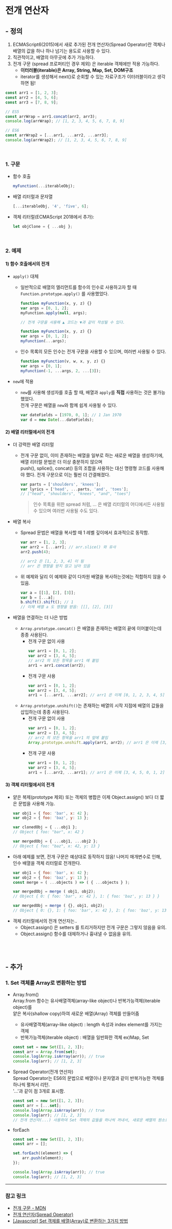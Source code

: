 <!-- 2021.01.18 -->

# 전개 연산자

## - 정의

1. ECMAScript6(2015)에서 새로 추가된 전개 연산자(Spread Operator)란 객체나 배열의 값을 하나 하나 넘기는 용도로 사용할 수 있다.
2. 직관적이고, 배열의 아무곳에 추가 가능하다.
3. 전개 구문 (spread 프로퍼티인 경우 제외) 은 iterable 객체에만 적용 가능하다.   
    - **이터러블(iterable)은 Array, String, Map, Set, DOM구조**   
    - iterator를 생성해서 next()로 순회할 수 있는 자료구조가 이터러블이라고 생각하면 됨!



```js
const arr1 = [1, 2, 3];
const arr2 = [4, 5, 6];
const arr3 = [7, 8, 9];

// ES5
const arrWrap = arr1.concat(arr2, arr3);
console.log(arrWrap); // [1, 2, 3, 4, 5, 6, 7, 8, 9]

// ES6
const arrWrap2 = [...arr1, ...arr2, ...arr3];
console.log(arrWrap2); // [1, 2, 3, 4, 5, 6, 7, 8, 9]
```

</br>

### 1. 구문

-   함수 호출
    ```js
    myFunction(...iterableObj);
    ```
-   배열 리터럴과 문자열
    ```js
    [...iterableObj, '4', 'five', 6];
    ```
-   객체 리터럴(ECMAScript 2018에서 추가):
    ```js
    let objClone = { ...obj };
    ```

</br>

### 2. 예제

#### **1)** 함수 호출에서의 전개

-   `apply()` 대체

    -   일반적으로 배열의 엘리먼트를 함수의 인수로 사용하고자 할 때 `Function.prototype.apply()` 를 사용했었다.

        ```js
        function myFunction(x, y, z) {}
        var args = [0, 1, 2];
        myFunction.apply(null, args);

        // 전개 구문을 사용해 ▲ 코드는 ▼과 같이 작성될 수 있다.

        function myFunction(x, y, z) {}
        var args = [0, 1, 2];
        myFunction(...args);
        ```

    -   인수 목록의 모든 인수는 전개 구문을 사용할 수 있으며, 여러번 사용될 수 있다.
        ```js
        function myFunction(v, w, x, y, z) {}
        var args = [0, 1];
        myFunction(-1, ...args, 2, ...[3]);
        ```

-   `new`에 적용
    -   `new`를 사용해 생성자를 호출 할 때, 배열과 `apply`를 **직접** 사용하는 것은 불가능했었다.  
        전개 구문은 배열을 `new`와 함께 쉽게 사용될 수 있다.
        ```js
        var dateFields = [1970, 0, 1]; // 1 Jan 1970
        var d = new Date(...dateFields);
        ```

#### **2)** 배열 리터럴에서의 전개

-   더 강력한 배열 리터럴
    -   전개 구문 없이, 이미 존재하는 배열을 일부로 하는 새로운 배열을 생성하기에, 배열 리터럴 문법은 더 이상 충분하지 않으며  
        push(), splice(), concat() 등의 조합을 사용하는 대신 명령형 코드를 사용해야 했다. 전개 구문으로 이는 훨씬 더 간결해졌다.
        ```js
        var parts = ['shoulders', 'knees'];
        var lyrics = ['head', ...parts, 'and', 'toes'];
        // ["head", "shoulders", "knees", "and", "toes"]
        ```
        > 인수 목록을 위한 spread 처럼, ... 은 배열 리터럴의 어디에서든 사용될 수 있으며 여러번 사용될 수도 있다.
-   배열 복사

    -   Spread 문법은 배열을 복사할 때 1 레벨 깊이에서 효과적으로 동작함.

        ```js
        var arr = [1, 2, 3];
        var arr2 = [...arr]; // arr.slice() 와 유사
        arr2.push(4);

        // arr2 은 [1, 2, 3, 4] 이 됨
        // arr 은 영향을 받지 않고 남아 있음
        ```

    -   위 예제와 달리 이 예제와 같이 다차원 배열을 복사하는것에는 적합하지 않을 수 있음.
        ```js
        var a = [[1], [2], [3]];
        var b = [...a];
        b.shift().shift(); // 1
        // 이제 배열 a 도 영향을 받음: [[], [2], [3]]
        ```

-   배열을 연결하는 더 나은 방법
    -   `Array.prototype.concat()` 은 배열을 존재하는 배열의 끝에 이어붙이는데 종종 사용된다.
        -   전개 구문 없이 사용
            ```js
            var arr1 = [0, 1, 2];
            var arr2 = [3, 4, 5];
            // arr2 의 모든 항목을 arr1 에 붙임
            arr1 = arr1.concat(arr2);
            ```
        -   전개 구문 사용
            ```js
            var arr1 = [0, 1, 2];
            var arr2 = [3, 4, 5];
            arr1 = [...arr1, ...arr2]; // arr1 은 이제 [0, 1, 2, 3, 4, 5]
            ```
    -   `Array.prototype.unshift()`는 존재하는 배열의 시작 지점에 배열의 값들을 삽입하는데 종종 사용된다.
        -   전개 구문 없이 사용
            ```js
            var arr1 = [0, 1, 2];
            var arr2 = [3, 4, 5];
            // arr2 의 모든 항목을 arr1 의 앞에 붙임
            Array.prototype.unshift.apply(arr1, arr2); // arr1 은 이제 [3, 4, 5, 0, 1, 2] 가 됨
            ```
        -   전개 구문 사용
            ```js
            var arr1 = [0, 1, 2];
            var arr2 = [3, 4, 5];
            arr1 = [...arr2, ...arr1]; // arr1 은 이제 [3, 4, 5, 0, 1, 2] 가 됨
            ```

#### **3)** 객체 리터럴에서의 전개

-   얕은 복제(prototype 제외) 또는 객체의 병합은 이제 Object.assign() 보다 더 짧은 문법을 사용해 가능.
    ```js
    var obj1 = { foo: 'bar', x: 42 };
    var obj2 = { foo: 'baz', y: 13 };

    var clonedObj = { ...obj1 };
    // Object { foo: "bar", x: 42 }

    var mergedObj = { ...obj1, ...obj2 };
    // Object { foo: "baz", x: 42, y: 13 }
    ```
-   아래 예제를 보면, 전개 구문은 예상대로 동작하지 않음! 나머지 매개변수로 인해, 인수 배열을 객체 리터럴로 전개한다.
    ```js
    var obj1 = { foo: 'bar', x: 42 };
    var obj2 = { foo: 'baz', y: 13 };
    const merge = ( ...objects ) => ( { ...objects } );

    var mergedObj = merge ( obj1, obj2);
    // Object { 0: { foo: 'bar', x: 42 }, 1: { foo: 'baz', y: 13 } }

    var mergedObj = merge ( {}, obj1, obj2);
    // Object { 0: {}, 1: { foo: 'bar', x: 42 }, 2: { foo: 'baz', y: 13 } }
    ```
-   객체 리터럴에서의 전개 연산자는..
    - Object.assign() 은 setters 를 트리거하지만 전개 구문은 그렇지 않음을 유의.
    - Object.assign() 함수를 대체하거나 흉내낼 수 없음을 유의.


</br></br>

## - 추가

### 1. Set 객체를 Array로 변환하는 방법

-   Array.from()  
     Array.from 함수는 유사배열객체(array-like object)나 반복가능객체(iterable object)를  
     얕은 복사(shallow copy)하여 새로운 배열(Array) 객체를 만들어줌
    -   유사배열객체(array-like object) : length 속성과 index element를 가지는 객체
    -   반복가능객체(iterable object) : 배열을 일반화한 객체 ex)Map, Set
    ```js
    const set = new Set([1, 2, 3]);
    const arr = Array.from(set);
    console.log(Array.isArray(arr)); // true
    console.log(arr); // [1, 2, 3]
    ```
-   Spread Operator(전개 연산자)  
     Spread Operator는 ES6의 문법으로 배열이나 문자열과 같이 반복가능한 객체를 하나씩 펼쳐서 리턴.  
     '...'과 같이 점 3개로 표시함.
    ```js
    const set = new Set([1, 2, 3]);
    const arr = [...set];
    console.log(Array.isArray(arr)); // true
    console.log(arr); // [1, 2, 3]
    // 전개 연산자(...) 사용하여 Set 객체의 값들을 하나씩 꺼내서, 새로운 배열의 원소로 넣어서, arr 변수에 저장함
    ```
-   forEach

    ```js
    const set = new Set([1, 2, 3]);
    const arr = [];

    set.forEach((element) => {
        arr.push(element);
    });

    console.log(Array.isArray(arr)); // true
    console.log(arr); // [1, 2, 3]
    ```

<!-- 2. *[...Array(num)]?* -->

<hr/>

### **참고 링크**

-   [전개 구문 - MDN](https://developer.mozilla.org/ko/docs/Web/JavaScript/Reference/Operators/Spread_syntax)
-   [전개 연산자(Spread Operator)](https://velog.io/@recordboy/전개-연산자Spread-Operator)
-   [[Javascript] Set 객체를 배열(Array)로 변환하는 3가지 방법](https://hianna.tistory.com/421)

